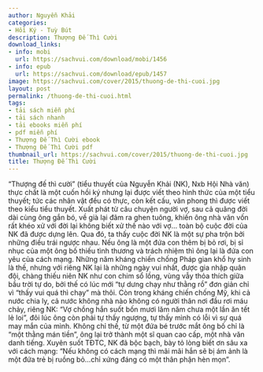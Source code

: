 ```yaml
---
author: Nguyễn Khải
categories:
- Hồi Ký - Tuỳ Bút
description: Thượng Đế Thì Cười
download_links:
- info: mobi
  url: https://sachvui.com/download/mobi/1456
- info: epub
  url: https://sachvui.com/download/epub/1457
image: https://sachvui.com/cover/2015/thuong-de-thi-cuoi.jpg
layout: post
permalink: /thuong-de-thi-cuoi.html
tags:
- tải sách miễn phí
- tải sách nhanh
- tải ebooks miễn phí
- pdf miễn phí
- Thượng Đế Thì Cười ebook
- Thượng Đế Thì Cười pdf
thumbnail_url: https://sachvui.com/cover/2015/thuong-de-thi-cuoi.jpg
title: Thượng Đế Thì Cười
---
```


 <div class="item-desc text-justify"> “Thượng đế thì cười” (tiểu thuyết của Nguyễn Khải (NK), Nxb Hội Nhà văn) thực chất là một cuốn hồi ký nhưng lại được viết theo hình thức của một tiểu thuyết; tức các nhân vật đều có thực, còn kết cấu, văn phong thì được viết theo kiểu tiểu thuyết. Xuất phát từ câu chuyện người vợ, sau cả quãng đời dài cùng ông gắn bó, về già lại đâm ra ghen tuông, khiến ông nhà văn vốn rất khéo xử với đời lại không biết xử thế nào với vợ… toàn bộ cuộc đời của NK đã được dựng lên. Qua đó, ta thấy cuộc đời NK là một sự pha trộn bởi những điều trái ngược nhau. Nếu ông là một đứa con thêm bị bỏ rơi, bị sỉ nhục của một ông bố thiếu tình thương và trách nhiệm thì ông lại là đứa con yêu của cách mạng. Những năm kháng chiến chống Pháp gian khổ hy sinh là thế, nhưng với riêng NK lại là những ngày vui nhất, được gia nhập quân đội, chàng thiếu niên NK như con chim sổ lồng, vùng vẫy thỏa thích giữa bầu trời tự do, bởi thế có lúc mới “tự dưng chạy như thằng rồ” đơn giản chỉ vì “thấy vui quá thì chạy” mà thôi. Còn trong kháng chiến chống Mỹ, khi cả nước chia ly, cả nước không nhà nào không có người thân nơi đầu rơi máu chảy, riêng NK: “Vợ chồng hắn suốt bốn mươi lăm năm chưa một lần ăn tết lẻ loi”, đôi lúc ông còn phải tự thấy ngượng, tự thấy mình có lỗi vì sự quá may mắn của mình. Không chỉ thế, từ một đứa bé trước mắt ông bố chỉ là “một thằng mán tiền”, ông lại trở thành một sĩ quan cao cấp, một nhà văn danh tiếng. Xuyên suốt TĐTC, NK đã bộc bạch, bày tỏ lòng biết ơn sâu xa với cách mạng: “Nếu không có cách mạng thì mãi mãi hắn sẽ bị ám ảnh là một đứa trẻ bị ruồng bỏ…chỉ xứng đáng có một thân phận hèn mọn”. </div>